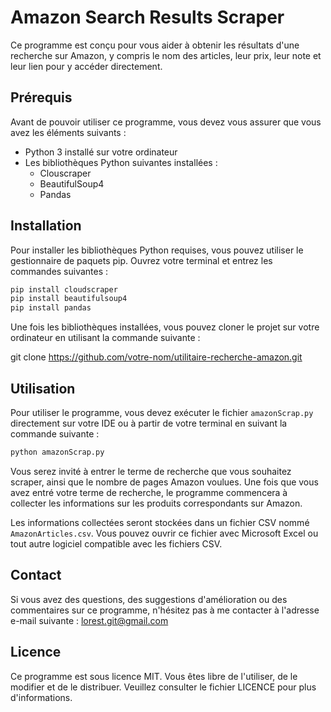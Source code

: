 # Amazon Search Results Scraper

Ce programme est conçu pour vous aider à obtenir les résultats d'une recherche sur Amazon, y compris le nom des articles, leur prix, leur note et leur lien pour y accéder directement.

## Prérequis

Avant de pouvoir utiliser ce programme, vous devez vous assurer que vous avez les éléments suivants :

- Python 3 installé sur votre ordinateur
- Les bibliothèques Python suivantes installées :
    - Clouscraper
    - BeautifulSoup4
    - Pandas

## Installation

Pour installer les bibliothèques Python requises, vous pouvez utiliser le gestionnaire de paquets pip. Ouvrez votre terminal et entrez les commandes suivantes :

```bash
pip install cloudscraper
pip install beautifulsoup4
pip install pandas
```

Une fois les bibliothèques installées, vous pouvez cloner le projet sur votre ordinateur en utilisant la commande suivante :

git clone https://github.com/votre-nom/utilitaire-recherche-amazon.git

## Utilisation

Pour utiliser le programme, vous devez exécuter le fichier `amazonScrap.py` directement sur votre IDE ou à partir de votre terminal en suivant la commande suivante :

```bash
python amazonScrap.py
```

Vous serez invité à entrer le terme de recherche que vous souhaitez scraper, ainsi que le nombre de pages Amazon voulues. Une fois que vous avez entré votre terme de recherche, le programme commencera à collecter les informations sur les produits correspondants sur Amazon.

Les informations collectées seront stockées dans un fichier CSV nommé `AmazonArticles.csv`. Vous pouvez ouvrir ce fichier avec Microsoft Excel ou tout autre logiciel compatible avec les fichiers CSV.

## Contact

Si vous avez des questions, des suggestions d'amélioration ou des commentaires sur ce programme, n'hésitez pas à me contacter à l'adresse e-mail suivante : lorest.git@gmail.com

## Licence

Ce programme est sous licence MIT. Vous êtes libre de l'utiliser, de le modifier et de le distribuer. Veuillez consulter le fichier LICENCE pour plus d'informations.
